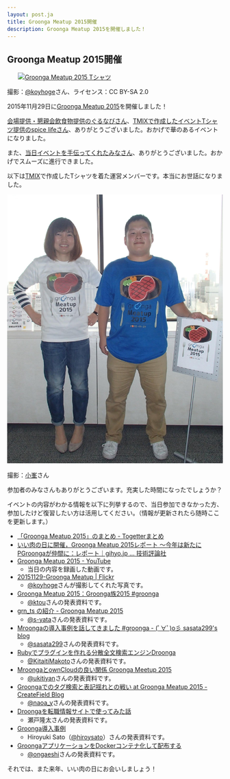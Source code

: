 ```yaml
---
layout: post.ja
title: Groonga Meatup 2015開催
description: Groonga Meatup 2015を開催しました！
---
```


## Groonga Meatup 2015開催

<div style="max-width: 90%; margin: 0px auto;">
  <a data-flickr-embed="true" href="https://www.flickr.com/photos/koyhoge/23360774036/in/album-72157659465505463/" title="Groonga Meatup 2015 Tシャツ"><img src="https://farm1.staticflickr.com/633/23360774036_f4547525a1_z.jpg" width="640" height="428" alt="Groonga Meatup 2015 Tシャツ"></a>
  <script async src="//embedr.flickr.com/assets/client-code.js" charset="utf-8"></script>
</div>

撮影：[@koyhoge](https://twitter.com/koyhoge)さん、ライセンス：CC BY-SA 2.0

2015年11月29日に[Groonga Meatup 2015](https://groonga.doorkeeper.jp/events/31482)を開催しました！

[会場提供・懇親会飲食物提供のぐるなびさん](https://groonga.doorkeeper.jp/events/31482#gnavi)、[TMIXで作成したイベントTシャツ提供のspice lifeさん](https://groonga.doorkeeper.jp/events/31482#spicelife)、ありがとうございました。おかげで華のあるイベントになりました。

また、[当日イベントを手伝ってくれたみなさん](https://github.com/groonga/meetup/issues/13)、ありがとうございました。おかげでスムーズに進行できました。

以下は[TMIX](http://tmix.jp/)で作成したTシャツを着た運営メンバーです。本当にお世話になりました。

![会場提供のぐるなびの砂原さんと当日手伝ってくれた玉野さん](/images/blog/ja/2015-11-29-groonga-meatup-2015/staffs-with-groonga-meatup-2015-t-shirt.jpg)

撮影：[小峯](https://twitter.com/s977043)さん

参加者のみなさんもありがとうございます。充実した時間になったでしょうか？

イベントの内容がわかる情報を以下に列挙するので、当日参加できなかった方、参加したけど復習したい方は活用してください。（情報が更新されたら随時ここを更新します。）

  * [「Groonga Meatup 2015」のまとめ - Togetterまとめ](http://togetter.com/li/904224)
  * [いい肉の日に開催，Groonga Meatup 2015レポート ～今年は新たにPGroongaが仲間に：レポート｜gihyo.jp … 技術評論社](http://gihyo.jp/news/report/2015/12/0801)
  * [Groonga Meatup 2015 - YouTube](https://www.youtube.com/playlist?list=PLLwHraQ4jf7MRIR36oO_Zys4V5oJ8DGDb)
    * 当日の内容を録画した動画です。
  * [20151129-Groonga Meatup \| Flickr](https://www.flickr.com/photos/koyhoge/sets/72157659465505463)
    * [@koyhoge](https://twitter.com/koyhoge)さんが撮影してくれた写真です。
  * [Groonga Meatup 2015：Groonga族2015 #groonga](http://www.clear-code.com/blog/2015/12/6.html)
    * [@ktou](https://twitter.com/ktou)さんの発表資料です。
  * [grn_ts の紹介 - Groonga Meatup 2015](http://www.slideshare.net/s5yata/grnts-groonga-meatup-2015)
    * [@s-yata](https://github.com/s-yata)さんの発表資料です。
  * [Mroongaの導入事例を話してきました #groonga - (ﾟ∀ﾟ)o彡 sasata299's blog](http://blog.livedoor.jp/sasata299/archives/52201195.html)
    * [@sasata299](https://twitter.com/sasata299)さんの発表資料です。
  * [Rubyでプラグインを作れる分散全文検索エンジンDroonga](https://kitaitimakoto.github.io/apehuci/2015/11/29.html)
    * [@KitaitiMakoto](https://github.com/KitaitiMakoto)さんの発表資料です。
  * [MroongaとownCloudの良い関係 Groonga Meetup 2015](http://www.slideshare.net/ukitiyan/mroongaowncloud-groonga-meetup-2015)
    * [@ukitiyan](https://github.com/ukitiyan)さんの発表資料です。
  * [Groongaでのタグ検索と表記揺れとの戦い at Groonga Meatup 2015 - CreateField Blog](http://blog.createfield.com/entry/2015/11/30/120556)
    * [@naoa_y](https://twitter.com/naoa_y)さんの発表資料です。
  * [Droongaを転職情報サイトで使ってみた話](http://www.slideshare.net/JSUXDesign/groonga-meetup20151129)
    * 瀬戸隆太さんの発表資料です。
  * [Groonga導入事例](http://slide.rabbit-shocker.org/authors/hiroyuki-sato/groonga-meatup-2015/)
    * Hiroyuki Sato（[@hiroysato](https://twitter.com/hiroysato)）さんの発表資料です。
  * [GroongaアプリケーションをDockerコンテナ化して配布する](http://www.slideshare.net/GaeshiGaeshi/groongadocker)
    * [@ongaeshi](https://github.com/ongaeshi)さんの発表資料です。

それでは、また来年、いい肉の日にお会いしましょう！
